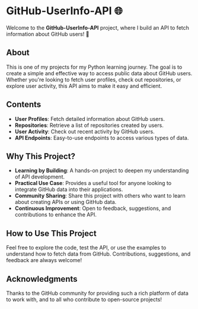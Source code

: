 # GitHub-UserInfo-API 🌐

Welcome to the **GitHub-UserInfo-API** project, where I build an API to fetch information about GitHub users! 🚀

## About

This is one of my projects for my Python learning journey. The goal is to create a simple and effective way to access public data about GitHub users. Whether you're looking to fetch user profiles, check out repositories, or explore user activity, this API aims to make it easy and efficient.

## Contents

- **User Profiles**: Fetch detailed information about GitHub users.
- **Repositories**: Retrieve a list of repositories created by users.
- **User Activity**: Check out recent activity by GitHub users.
- **API Endpoints**: Easy-to-use endpoints to access various types of data.

## Why This Project?

- **Learning by Building**: A hands-on project to deepen my understanding of API development.
- **Practical Use Case**: Provides a useful tool for anyone looking to integrate GitHub data into their applications.
- **Community Sharing**: Share this project with others who want to learn about creating APIs or using GitHub data.
- **Continuous Improvement**: Open to feedback, suggestions, and contributions to enhance the API.

## How to Use This Project

Feel free to explore the code, test the API, or use the examples to understand how to fetch data from GitHub. Contributions, suggestions, and feedback are always welcome!

## Acknowledgments

Thanks to the GitHub community for providing such a rich platform of data to work with, and to all who contribute to open-source projects!

